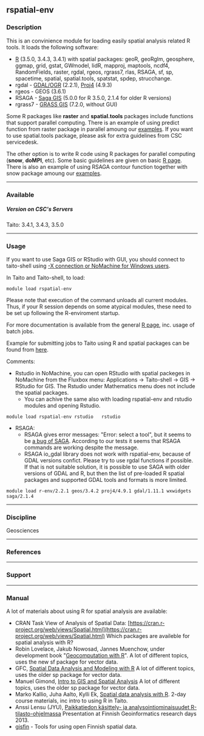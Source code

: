 rspatial-env
------------

### Description

This is an convinience module for loading easily spatial analysis related R tools. It loads the following software:

*   [R](https://research.csc.fi/-/r) (3.5.0, 3.4.3, 3.4.1) with spatial packages: geoR, geoRglm, geosphere, ggmap, grid, gstat, GWmodel, lidR, mapproj, maptools, ncdf4, RandomFields, raster, rgdal, rgeos, rgrass7, rlas, RSAGA, sf, sp, spacetime, spatial, spatial.tools, spatstat, spdep, strucchange.
*   rgdal - [GDAL/OGR](https://research.csc.fi/-/gdal-o-1) (2.2.1), [Proj4](https://research.csc.fi/-/proj4) (4.9.3)
*   rgeos - GEOS (3.6.1)
*   RSAGA - [Saga GIS](https://research.csc.fi/-/saga-gis) (5.0.0 for R 3.5.0, 2.1.4 for older R versions)
*   rgrass7 - [GRASS GIS](https://research.csc.fi/-/grass-gis) (7.2.0, without GUI)

Some R packages like **raster** and **spatial.tools** packages include functions that support parallel computing. There is an example of using predict function from raster package in parallel amoung our [examples](https://github.com/csc-training/geocomputing/tree/master/R/raster_predict). If you want to use spatial.tools package, please ask for extra guidelines from CSC servicedesk.

The other option is to write R code using R packages for parallel computing (**snow**, **doMPI**, etc). Some basic guidelines are given on basic [R page](https://research.csc.fi/-/r). There is also an example of using RSAGA contour function together with snow package amoung our [examples](https://github.com/csc-training/geocomputing/tree/master/R/contours).

* * *

### Available

##### Version on CSC's Servers

Taito: 3.4.1, 3.4.3, 3.5.0

* * *

### Usage

If you want to use Saga GIS or RStudio with GUI, you should connect to taito-shell using [\-X connection or NoMachine for Windows users](https://research.csc.fi/csc-guide-connecting-the-servers-of-csc).

In Taito and Taito-shell, to load:

`module load rspatial-env`

Please note that execution of the command unloads all current modules. Thus, if your R session depends on some atypical modules, these need to be set up following the R-enviroment startup.

For more documentation is available from the general [R page](https://research.csc.fi/-/r), inc. usage of batch jobs.

Example for submitting jobs to Taito using R and spatial packages can be found from [here](https://github.com/csc-training/geocomputing/tree/master/R).

Comments:

*   Rstudio in NoMachine, you can open RStudio with spatial packeges in NoMachine from the Fluxbox menu: Applications -> Taito-shell -> GIS -> RStudio for GIS. The Rstudio under Mathematics menu does not include the spatial packages.
    *   You can achive the same also with loading rspatial-env and rstudio modules and opening Rstudio.

`module load rspatial-env rstudio  
rstudio`

*   RSAGA:
    *   RSAGA gives error messages: "Error: select a tool", but it seems to be [a bug of SAGA](https://github.com/debangs/RSAGA/blob/master/Updates%20-%20News.md). According to our tests it seems that RSAGA commands are working despite the message.
    *   RSAGA io\_gdal library does not work with rspatial-env, because of GDAL versions confict. Please try to use rgdal functions if possible. If that is not suitable solution, it is possible to use SAGA with older versions of GDAL and R, but then the list of pre-loaded R spatial packages and supported GDAL tools and formats is more limited.

`module load r-env/2.2.1 geos/3.4.2 proj4/4.9.1 gdal/1.11.1 wxwidgets saga/2.1.4`

* * *

### Discipline

Geosciences  

* * *

### References

* * *

### Support

* * *

### Manual

A lot of materials about using R for spatial analysis are available:

*   CRAN Task View of Analysis of Spatial Data: [https://cran.r-project.org/web/views/Spatial.html](https://cran.r-project.org/web/views/Spatial.html) Which packages are availeble for spatial analysis with R?
*   Robin Lovelace, Jakub Nowosad, Jannes Muenchow, under development book "[Geocomputation with R](https://geocompr.robinlovelace.net)". A lot of different topics, uses the new sf package for vector data.
*   GFC, [Spatial Data Analysis and Modeling with R](http://rspatial.org/index.html) A lot of different topics, uses the older sp package for vector data.
*   Manuel Gimond, [Intro to GIS and Spatial Analysis](https://mgimond.github.io/Spatial/index.html) A lot of different topics, uses the older sp package for vector data.
*   Marko Kallio, Juha Aalto, Kylli Ek, [Spatial data analysis with R](https://www.csc.fi/web/training/-/spatial-data-analysis-with-r). 2-day course materials, inc intro to using R in Taito.
*   Anssi Lensu (JYU), [Paikkatiedon käsittely- ja analysointiominaisuudet R-tilasto-ohjelmassa](https://research.csc.fi/documents/48467/73380/Lensu_FIUGINET_GItutkpva2013.pdf/164ba2e5-cde3-48c2-9d99-862156d797ba) Presentation at Finnish Geoinformatics research days 2013.
*   [gisfin](https://github.com/rOpenGov/gisfin) - Tools for using open Finnish spatial data.
